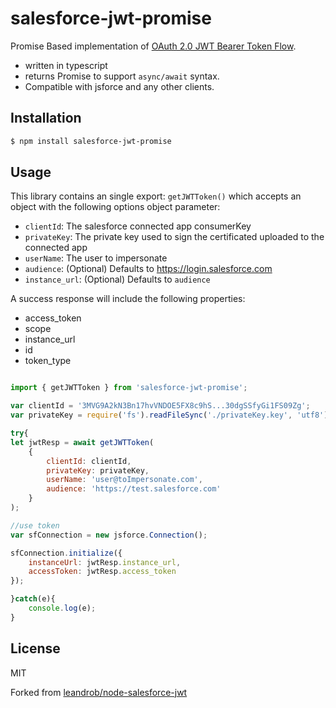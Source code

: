 # salesforce-jwt-promise

Promise Based implementation of [OAuth 2.0 JWT Bearer Token Flow](https://help.salesforce.com/HTViewHelpDoc?id=remoteaccess_oauth_jwt_flow.htm&language=en_US).

- written in typescript
- returns Promise to support `async/await` syntax.
- Compatible with jsforce and any other clients.

## Installation

```bash
$ npm install salesforce-jwt-promise
```

## Usage

This library contains an single export: `getJWTToken()` which accepts an object with the following options object parameter:

- `clientId`: The salesforce connected app consumerKey
- `privateKey`: The private key used to sign the certificated uploaded to the connected app
- `userName`: The user to impersonate
- `audience`: (Optional) Defaults to https://login.salesforce.com
- `instance_url`: (Optional) Defaults to `audience`

A success response will include the following properties:

- access_token
- scope
- instance_url
- id
- token_type

```javascript

import { getJWTToken } from 'salesforce-jwt-promise';

var clientId = '3MVG9A2kN3Bn17hvVNDOE5FX8c9hS...30dgSSfyGi1FS09Zg';
var privateKey = require('fs').readFileSync('./privateKey.key', 'utf8'); // this should probably be encrypted!

try{
let jwtResp = await getJWTToken(
    {
        clientId: clientId,
        privateKey: privateKey,
        userName: 'user@toImpersonate.com',
        audience: 'https://test.salesforce.com'
    }
);

//use token
var sfConnection = new jsforce.Connection();

sfConnection.initialize({
    instanceUrl: jwtResp.instance_url,
    accessToken: jwtResp.access_token
});

}catch(e){
    console.log(e);
}

```

## License

MIT

Forked from [leandrob/node-salesforce-jwt](https://github.com/leandrob/node-salesforce-jwt)
